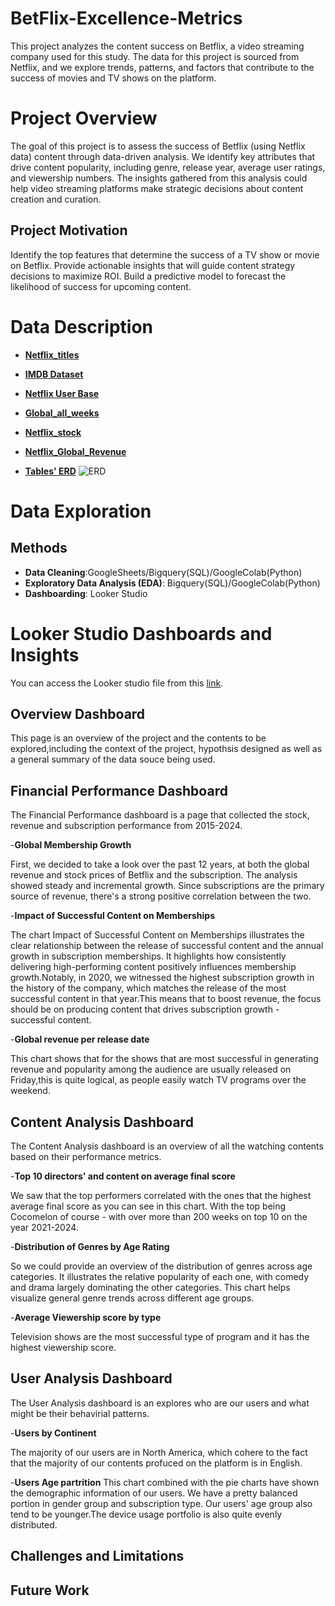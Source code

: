 # BetFlix-Excellence-Metrics

This project analyzes the content success on Betflix, a video streaming company used for this study. The data for this project is sourced from Netflix, and we explore trends, patterns, and factors that contribute to the success of movies and TV shows on the platform.

# Project Overview
The goal of this project is to assess the success of Betflix (using Netflix data) content through data-driven analysis. We identify key attributes that drive content popularity, including genre, release year, average user ratings, and viewership numbers. The insights gathered from this analysis could help video streaming platforms make strategic decisions about content creation and curation.

## Project Motivation

Identify the top features that determine the success of a TV show or movie on Betflix.
Provide actionable insights that will guide content strategy decisions to maximize ROI. 
Build a predictive model to forecast the likelihood of success for upcoming content.

 
# Data Description
 - [**Netflix_titles**](https://www.kaggle.com/datasets/paramvir705/netflix-dataset)
 - [**IMDB Dataset**](https://docs.google.com/spreadsheets/d/1MnhUFfkANskF_f-JHaWFxpIJPppSrqrY8R05s-A84fQ/edit?gid=1971309909#gid=1971309909)
 - [**Netflix User Base**](https://www.kaggle.com/datasets/arnavsmayan/netflix-userbase-dataset/data)
 - [**Global_all_weeks**](https://docs.google.com/spreadsheets/d/198DZVpLAxUZDBlGA5cMYl3-bIJQAdm9h/edit?usp=sharing&ouid=106503551153519138225&rtpof=true&sd=true)
 - [**Netflix_stock**](https://www.kaggle.com/datasets/mayankanand2701/netflix-stock-price-dataset)
 - [**Netflix_Global_Revenue**](https://www.kaggle.com/datasets/adnananam/netflix-revenue-and-usage-statistics/data)

 - [**Tables' ERD**](https://lucid.app/lucidchart/5c148e6c-b7a1-41d5-8d01-31189a4c7e86/edit?page=0_0&invitationId=inv_488da03f-fd0f-4428-8153-a8e92569e2d3#)
![ERD](https://github.com/user-attachments/assets/f05dedba-bba2-49e3-a4d7-8a8a1d08483d)


# Data Exploration 
## Methods
- **Data Cleaning**:GoogleSheets/Bigquery(SQL)/GoogleColab(Python)
- **Exploratory Data Analysis (EDA)**: Bigquery(SQL)/GoogleColab(Python)
- **Dashboarding**: Looker Studio
 
# Looker Studio Dashboards and Insights
You can access the Looker studio file from this [link](https://lookerstudio.google.com/u/0/reporting/82a09ffe-b1fc-4b3f-b2db-fb27591a300f/page/p_dh00duy3kd/edit).

## Overview Dashboard
This page is an overview of the project and the contents to be explored,including the context of the project, hypothsis designed as well as a general summary of the data souce being used.


## Financial Performance Dashboard
The Financial Performance dashboard is a page that collected the stock, revenue and subscription performance from 2015-2024. 

-**Global Membership Growth**

First, we decided to take a look over the past 12 years, at both the global revenue and stock prices of Betflix and the subscription. 
The analysis showed steady and incremental growth. Since subscriptions are the primary source of revenue, there's a strong positive correlation between the two. 

-**Impact of Successful Content on Memberships**

The chart Impact of Successful Content on Memberships illustrates the clear relationship between the release of successful content and the annual growth in subscription memberships. It highlights how consistently delivering high-performing content positively influences membership growth.Notably, in 2020, we witnessed the highest subscription growth in the history of the company, which matches the release of the most successful content in that year.This means that to boost revenue, the focus should be on producing content that drives subscription growth - successful content.

-**Global revenue per release date**

This chart shows that for the shows that are most successful in generating revenue and popularity among the audience are usually released on Friday,this is quite logical, as people easily watch TV programs over the weekend.

## Content Analysis Dashboard
The Content Analysis dashboard is an overview of all the watching contents based on their performance metrics.

-**Top 10 directors' and content on average final score**

We saw that the top performers correlated with the ones that the highest average final score  as you can see in this chart.
With the top being Cocomelon of course - with over more than 200 weeks on top 10 on the year 2021-2024.

-**Distribution of Genres by Age Rating**

 So we could provide an overview of the distribution of genres across age categories. It illustrates the relative popularity of each one, with comedy and drama largely dominating the other categories. This chart helps visualize general genre trends across different age groups.

-**Average Viewership score by type**

Television shows are the most successful type of program and it has the highest viewership score.


## User Analysis Dashboard

The User Analysis dashboard is an explores who are our users and what might be their behavirial patterns.

-**Users by Continent**

The majority of our users are in North America, which cohere to the fact that the majority of our contents profuced on the platform is in English. 

-**Users Age partrition**
This chart combined with the pie charts have shown the demographic information of our users. We have a pretty balanced portion in gender group and subscription type. Our users' age group also tend to be younger.The device usage portfolio is also quite evenly distributed. 

## Challenges and Limitations
 
## Future Work




